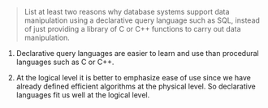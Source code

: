 > List at least two reasons why database systems support data manipulation using
> a declarative query language such as SQL, instead of just providing a library of
> C or C++ functions to carry out data manipulation.

1. Declarative query languages are easier to learn and use than procedural languages
such as C or C++. 

2. At the logical level it is better to emphasize ease of use since we have already 
defined efficient algorithms at the physical level. So declarative languages fit us
well at the logical level. 